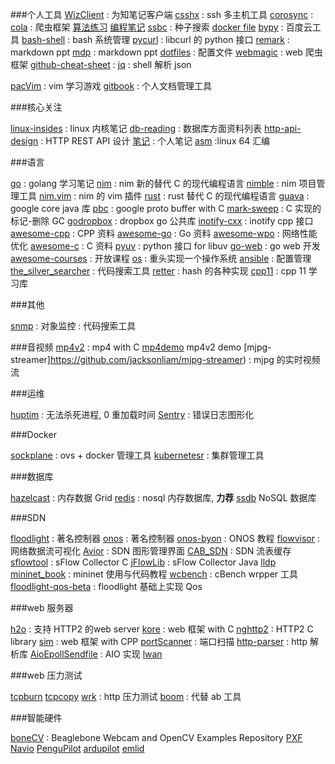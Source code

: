 
###个人工具
[WizClient](https://github.com/WizTeam/WizQTClient) : 为知笔记客户端
[csshx](https://github.com/brockgr/csshx) : ssh 多主机工具
[corosync](https://github.com/corosync/corosync) : 
[cola](https://github.com/chineking/cola) : 爬虫框架
[算法练习](https://github.com/billryan/algorithm-exerciser)
[编程笔记](http://prog-notes.yuanbin.me/)
[ssbc](https://github.com/78/ssbc) : 种子搜索
[docker file](https://github.com/phusion/baseimage-docker)
[bypy](https://github.com/houtianze/bypy) : 百度云工具
[bash-shell](https://github.com/owent-utils/bash-shell) : bash 系统管理
[pycurl](https://github.com/pycurl/pycurl) : libcurl 的 python 接口
[remark](https://github.com/gnab/remark) : markdown ppt
[mdp](https://github.com/visit1985/mdp) : markdown ppt
[dotfiles](https://github.com/adam8157/dotfiles) : 配置文件
[webmagic](https://github.com/code4craft/webmagic) : web 爬虫框架
[github-cheat-sheet](https://github.com/tiimgreen/github-cheat-sheet) :
[jq](https://github.com/stedolan/jq) : shell 解析 json

[pacVim](https://github.com/jmoon018/PacVim) : vim 学习游戏
[gitbook](https://github.com/GitbookIO/gitbook) : 个人文档管理工具

###核心关注

[linux-insides](https://github.com/0xAX/linux-insides) : linux 内核笔记
[db-reading](https://github.com/rxin/db-readings) : 数据库方面资料列表
[http-api-design](https://github.com/interagent/http-api-design) : HTTP REST API 设计
[笔记](https://github.com/chenruiao/ares) : 个人笔记
[asm](https://github.com/0xAX/asm) :linux 64 汇编

###语言

[go](https://github.com/qyuhen/book) : golang 学习笔记
[nim](https://github.com/nim-lang/Nim) : nim 新的替代 C 的现代编程语言
[nimble](https://github.com/nim-lang/nimble) : nim 项目管理工具
[nim.vim](https://github.com/zah/nim.vim) : nim 的 vim 插件
[rust](https://github.com/rust-lang/rust) : rust 替代 C 的现代编程语言
[guava](https://github.com/google/guava) : google core java 库
[pbc](https://github.com/cloudwu/pbc) : google proto buffer with C
[mark-sweep](https://github.com/munificent/mark-sweep) : C 实现的 标记-删除 GC
[godropbox](https://github.com/dropbox/godropbox) : dropbox go 公共库
[inotify-cxx](https://github.com/dafrito/inotify-cxx) : inotify cpp 接口
[awesome-cpp](https://github.com/fffaraz/awesome-cpp) : CPP 资料
[awesome-go](https://github.com/avelino/awesome-go) : Go 资料
[awesome-wpo](https://github.com/davidsonfellipe/awesome-wpo) : 网络性能优化
[awesome-c](https://github.com/kozross/awesome-c) : C 资料
[pyuv](https://github.com/saghul/pyuv) : python 接口 for libuv
[go-web](https://github.com/astaxie/build-web-application-with-golang) : go web 开发
[awesome-courses](https://github.com/prakhar1989/awesome-courses) : 开放课程
[os](https://github.com/SamyPesse/How-to-Make-a-Computer-Operating-System) :
重头实现一个操作系统
[ansible](https://github.com/ansible/ansible) : 配置管理
[the_silver_searcher](https://github.com/ggreer/the_silver_searcher) : 代码搜索工具
[retter](https://github.com/maciejczyzewski/retter) : hash 的各种实现
[cpp11](https://github.com/tunabrain/tungsten) : cpp 11 学习库

###其他

[snmp](https://github.com/credosemi/smartsnmp)
[](https://github.com/facebook/flint)
[](https://github.com/manish-kumar1/object-monitor) : 对象监控
[](https://github.com/ggreer/the_silver_searcher) : 代码搜索工具

###音视频
[mp4v2](https://github.com/TechSmith/mp4v2) : mp4 with C
[mp4demo](https://github.com/jackdu/Mp4v2demo) mp4v2 demo
[mjpg-streamer]https://github.com/jacksonliam/mjpg-streamer) : mjpg 的实时视频流
[](https://github.com/reckhou/Libnemesi-reborn)
[](https://github.com/muaz-khan/WebRTC-Experiment)
[](https://github.com/sgh/v4l2)
[](https://github.com/yejingyang/video_njue)


###运维

[huptim](https://github.com/amscanne/huptime) : 无法杀死进程, 0 重加载时间
[Sentry](https://github.com/getsentry/sentry) : 错误日志图形化

###Docker

[sockplane](https://github.com/socketplane/docker-ovs) : ovs + docker 管理工具
[kubernetesr](https://github.com/GoogleCloudPlatform/kubernetesr) : 集群管理工具

###数据库

[hazelcast](https://github.com/y-higuchi/hazelcast) : 内存数据 Grid
[redis](https://github.com/antirez/redis) : nosql 内存数据库, **力荐**
[ssdb](https://github.com/ideawu/ssdb) NoSQL 数据库

###SDN

[floodlight](https://github.com/floodlight/floodlight) : 著名控制器
[onos](https://github.com/sdnhub/onos) : 著名控制器
[onos-byon](https://github.com/bocon13/onos-byon) : ONOS 教程
[flowvisor](https://github.com/opennetworkinglab/flowvisor) : 网络数据流可视化
[Avior](https://github.com/1PhoenixM/avior-service) : SDN 图形管理界面
[CAB_SDN](https://github.com/bovenyan/CAB_SDN) : SDN 流表缓存
[sflowtool](https://github.com/skamithi/sflowtool) : sFlow Collector C
[jFlowLib](https://github.com/de-cix/jFlowLib) : sFlow Collector Java
[lldp](https://github.com/vincentbernat/lldpd)
[mininet_book](https://github.com/yeasy/mininet_book) : mininet 使用与代码教程
[wcbench](https://github.com/dfarrell07/wcbench) : cBench wrpper 工具
[floodlight-qos-beta](https://github.com/wallnerryan/floodlight-qos-beta) : floodlight 基础上实现 Qos

###web 服务器

[h2o](https://github.com/h2o/h2o) : 支持 HTTP2 的web server
[kore](https://github.com/jorisvink/kore) : web 框架 with C
[nghttp2](https://github.com/tatsuhiro-t/nghttp2) : HTTP2 C library
[sim](https://github.com/ideawu/sim) : web 框架 with CPP
[portScanner](https://github.com/hotzenklotz/PortScanner) : 端口扫描
[http-parser](https://github.com/joyent/http-parser) : http 解析库
[AioEpollSendfile](https://github.com/oneApple/AioEpollSendfile) : AIO 实现
[lwan](https://github.com/lpereira/lwan)

###web 压力测试

[tcpburn](https://github.com/session-replay-tools/tcpburn)
[tcpcopy](https://github.com/session-replay-tools/tcpcopy)
[wrk](https://github.com/wg/wrk) : http 压力测试
[boom](https://github.com/tarekziade/boom) : 代替 ab 工具

###智能硬件

[boneCV](https://github.com/derekmolloy/boneCV) :  Beaglebone Webcam and OpenCV Examples Repository
[PXF](https://github.com/diydrones/PXF)
[Navio](https://github.com/emlid/Navio)
[PenguPilot](https://github.com/PenguPilot/PenguPilot)
[ardupilot](https://github.com/diydrones/ardupilot)
[emlid](http://docs.emlid.com/)
